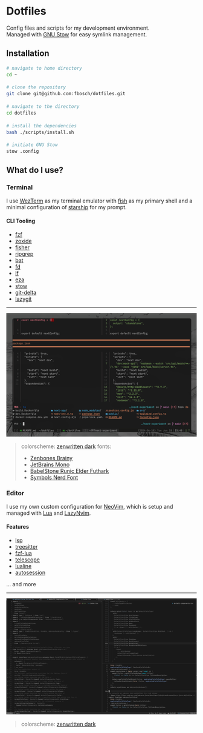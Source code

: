 # Dotfiles

Config files and scripts for my development environment.  
Managed with [GNU Stow](https://www.gnu.org/software/stow/) for easy symlink management.

## Installation

```sh
# navigate to home directory
cd ~

# clone the repository
git clone git@github.com:fbosch/dotfiles.git

# navigate to the directory
cd dotfiles

# install the dependencies
bash ./scripts/install.sh

# initiate GNU Stow
stow .config
```

## What do I use?

### Terminal

I use [WezTerm](https://wezfurlong.org/wezterm/index.html) as my terminal emulator with [fish](https://fishshell.com/) as my primary shell and a minimal configuration of [starship](https://starship.rs/) for my prompt.

#### CLI Tooling

- [fzf](https://github.com/junegunn/fzf)
- [zoxide](https://github.com/ajeetdsouza/zoxide)
- [fisher](https://github.com/jorgebucaran/fisher)
- [ripgrep](https://github.com/BurntSushi/ripgrep)
- [bat](https://github.com/sharkdp/bat)
- [fd](https://github.com/sharkdp/fd)
- [lf](https://github.com/gokcehan/lf)
- [eza](https://github.com/eza-community/eza)
- [stow](https://www.gnu.org/software/stow/)
- [git-delta](https://github.com/dandavison/delta)
- [lazygit](https://github.com/jesseduffield/lazygit)

---

![terminal](./docs/terminal.png)

> colorscheme: [zenwritten dark](https://github.com/zenbones-theme/zenbones.nvim)
> fonts:
>
> - [Zenbones Brainy](https://github.com/zenbones-theme/zenbones-mono)
> - [JetBrains Mono](https://www.jetbrains.com/lp/mono/)
> - [BabelStone Runic Elder Futhark](https://www.babelstone.co.uk/Fonts/)
> - [Symbols Nerd Font](https://github.com/ryanoasis/nerd-fonts)

### Editor

I use my own custom configuration for [NeoVim](https://neovim.io/), which is setup and managed with [Lua](https://lua.org/) and [LazyNvim](https://github.com/folke/lazy.nvim).

#### Features

- [lsp](https://neovim.io/doc/user/lsp.html)
- [treesitter](https://github.com/nvim-treesitter/nvim-treesitter)
- [fzf-lua](https://github.com/ibhagwan/fzf-lua)
- [telescope](https://github.com/nvim-telescope/telescope.nvim)
- [lualine](https://github.com/nvim-lualine/lualine.nvim)
- [autosession](https://github.com/rmagatti/auto-session)

... and more

---

![editor](./docs/editor.png)

> colorscheme: [zenwritten dark](https://github.com/zenbones-theme/zenbones.nvim)
